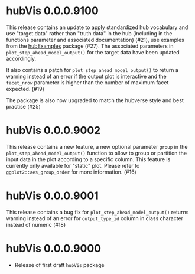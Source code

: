 # hubVis 0.0.0.9100

This release contains an update to apply standardized hub vocabulary and use 
"target data" rather than "truth data" in the hub (including in the functions 
parameter and associated documentation) (#21), use examples from the 
[hubExamples](https://github.com/Infectious-Disease-Modeling-Hubs/hubExamples)
package (#27). The associated parameters in `plot_step_ahead_model_output()` 
for the target data have been updated accordingly. 

It also contains a patch for `plot_step_ahead_model_output()` to return a
warning instead of an error if the output plot is interactive and the `facet_nrow` 
parameter is higher than the number of maximum facet expected. (#19)

The package is also now upgraded to match the hubverse style and best practise
(#25)

# hubVis 0.0.0.9002

This release contains a new feature, a new optional parameter `group` in the 
`plot_step_ahead_model_output()` function to allow to group or partition the 
input data in the plot according to a specific column. This feature is 
currently only available for "static" plot. Please refer to 
`ggplot2::aes_group_order` for more information. (#16)

# hubVis 0.0.0.9001

This release contains a bug fix for `plot_step_ahead_model_output()` returns
warning instead of an error for `output_type_id` column in class character
instead of numeric (#18)

# hubVis 0.0.0.9000

* Release of first draft `hubVis` package
